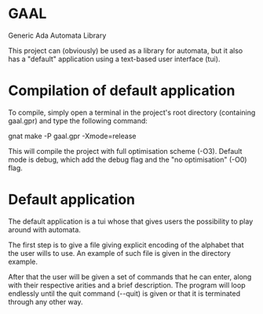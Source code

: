 GAAL
====

Generic Ada Automata Library

This project can (obviously) be used as a library for automata, but it also has a "default" application using a text-based user interface (tui).


Compilation of default application
====

To compile, simply open a terminal in the project's root directory (containing gaal.gpr) and type the following command:

gnat make -P gaal.gpr -Xmode=release

This will compile the project with full optimisation scheme (-O3). Default mode is debug, which add the debug flag and the "no optimisation" (-O0) flag.


Default application
====

The default application is a tui whose that gives users the possibility to play around with automata.

The first step is to give a file giving explicit encoding of the alphabet that the user wills to use. An example of such file is given in the directory example.

After that the user will be given a set of commands that he can enter, along with their respective arities and a brief description. The program will loop endlessly until the quit command (--quit) is given or that it is terminated through any other way.